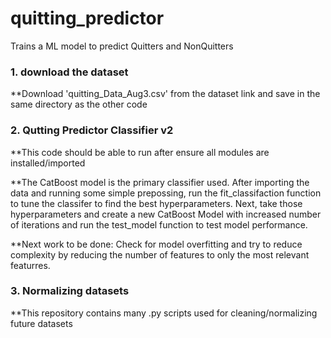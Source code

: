 # quitting_predictor

Trains a ML model to predict Quitters and NonQuitters

### 1. download the dataset 

**Download 'quitting_Data_Aug3.csv' from the dataset link and save in the same directory as the other code

### 2. Qutting Predictor Classifier v2

**This code should be able to run after ensure all modules are installed/imported 

**The CatBoost model is the primary classifier used. After importing the data and running some simple prepossing, run the fit_classifaction function to tune the classifer to find the best hyperparameters. Next, take those hyperparameters and create a new CatBoost Model with increased number of iterations and run the test_model function to test model performance. 

**Next work to be done: Check for model overfitting and try to reduce complexity by reducing the number of features to only the most relevant featurres. 

### 3. Normalizing datasets

**This repository contains many .py scripts used for cleaning/normalizing future datasets
